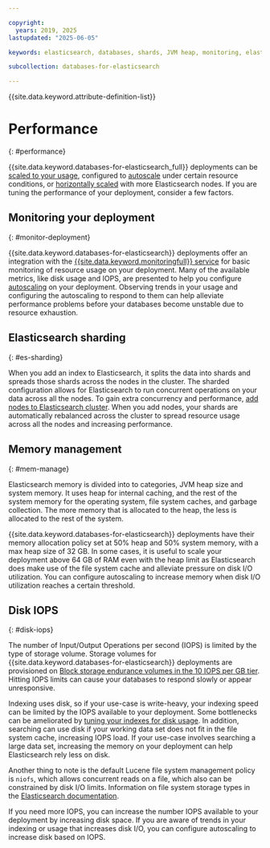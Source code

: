 ```yaml
---

copyright:
  years: 2019, 2025
lastupdated: "2025-06-05"

keywords: elasticsearch, databases, shards, JVM heap, monitoring, elasticsearch disk I/O

subcollection: databases-for-elasticsearch

---
```


{{site.data.keyword.attribute-definition-list}}

# Performance
{: #performance}

{{site.data.keyword.databases-for-elasticsearch_full}} deployments can be [scaled to your usage](/docs/databases-for-elasticsearch?topic=databases-for-elasticsearch-resources-scaling), configured to [autoscale](/docs/databases-for-elasticsearch?topic=databases-for-elasticsearch-autoscaling) under certain resource conditions, or [horizontally scaled](/docs/databases-for-elasticsearch?topic=databases-for-elasticsearch-horizontal-scaling) with more Elasticsearch nodes. If you are tuning the performance of your deployment, consider a few factors.

## Monitoring your deployment
{: #monitor-deployment}

{{site.data.keyword.databases-for-elasticsearch}} deployments offer an integration with the [{{site.data.keyword.monitoringfull}} service](/docs/cloud-databases?topic=cloud-databases-monitoring) for basic monitoring of resource usage on your deployment. Many of the available metrics, like disk usage and IOPS, are presented to help you configure [autoscaling](/docs/databases-for-elasticsearch?topic=databases-for-elasticsearch-autoscaling) on your deployment. Observing trends in your usage and configuring the autoscaling to respond to them can help alleviate performance problems before your databases become unstable due to resource exhaustion.

## Elasticsearch sharding
{: #es-sharding}

When you add an index to Elasticsearch, it splits the data into shards and spreads those shards across the nodes in the cluster. The sharded configuration allows for Elasticsearch to run concurrent operations on your data across all the nodes. To gain extra concurrency and performance, [add nodes to Elasticsearch cluster](/docs/databases-for-elasticsearch?topic=databases-for-elasticsearch-horizontal-scaling). When you add nodes, your shards are automatically rebalanced across the cluster to spread resource usage across all the nodes and increasing performance.

## Memory management
{: #mem-manage}

Elasticsearch memory is divided into to categories, JVM heap size and system memory. It uses heap for internal caching, and the rest of the system memory for the operating system, file system caches, and garbage collection. The more memory that is allocated to the heap, the less is allocated to the rest of the system.

{{site.data.keyword.databases-for-elasticsearch}} deployments have their memory allocation policy set at 50% heap and 50% system memory, with a max heap size of 32 GB. In some cases, it is useful to scale your deployment above 64 GB of RAM even with the heap limit as Elasticsearch does make use of the file system cache and alleviate pressure on disk I/O utilization. You can configure autoscaling to increase memory when disk I/O utilization reaches a certain threshold.

## Disk IOPS
{: #disk-iops}

The number of Input/Output Operations per second (IOPS) is limited by the type of storage volume. Storage volumes for {{site.data.keyword.databases-for-elasticsearch}} deployments are provisioned on [Block storage endurance volumes in the 10 IOPS per GB tier](/docs/BlockStorage?topic=BlockStorage-orderingBlockStorage&interface=ui). Hitting IOPS limits can cause your databases to respond slowly or appear unresponsive.

Indexing uses disk, so if your use-case is write-heavy, your indexing speed can be limited by the IOPS available to your deployment. Some bottlenecks can be ameliorated by [tuning your indexes for disk usage](https://www.elastic.co/guide/en/elasticsearch/reference/current/tune-for-disk-usage.html). In addition, searching can use disk if your working data set does not fit in the file system cache, increasing IOPS load. If your use-case involves searching a large data set, increasing the memory on your deployment can help Elasticsearch rely less on disk.

Another thing to note is the default Lucene file system management policy is `niofs`, which allows concurrent reads on a file, which also can be constrained by disk I/O limits.  Information on file system storage types in the [Elasticsearch documentation](https://www.elastic.co/guide/en/elasticsearch/reference/current/index-modules-store.html).

If you need more IOPS, you can increase the number IOPS available to your deployment by increasing disk space. If you are aware of trends in your indexing or usage that increases disk I/O, you can configure autoscaling to increase disk based on IOPS.
